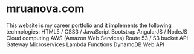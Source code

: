 # mruanova.com
This website is my career portfolio and it implements the following technologies: HTML5 / CSS3 / JavaScript Bootstrap AngularJS / NodeJS Cloud computing AWS (Amazon Web Services) Route 53 / S3 bucket API Gateway Microservices Lambda Functions DynamoDB Web API
